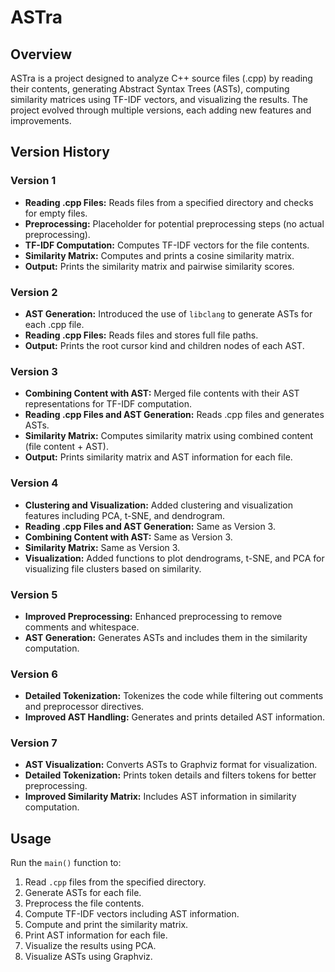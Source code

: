 # ASTra

## Overview
ASTra is a project designed to analyze C++ source files (.cpp) by reading their contents, generating Abstract Syntax Trees (ASTs), computing similarity matrices using TF-IDF vectors, and visualizing the results. The project evolved through multiple versions, each adding new features and improvements.

## Version History

### Version 1
- **Reading .cpp Files:** Reads files from a specified directory and checks for empty files.
- **Preprocessing:** Placeholder for potential preprocessing steps (no actual preprocessing).
- **TF-IDF Computation:** Computes TF-IDF vectors for the file contents.
- **Similarity Matrix:** Computes and prints a cosine similarity matrix.
- **Output:** Prints the similarity matrix and pairwise similarity scores.

### Version 2
- **AST Generation:** Introduced the use of `libclang` to generate ASTs for each .cpp file.
- **Reading .cpp Files:** Reads files and stores full file paths.
- **Output:** Prints the root cursor kind and children nodes of each AST.

### Version 3
- **Combining Content with AST:** Merged file contents with their AST representations for TF-IDF computation.
- **Reading .cpp Files and AST Generation:** Reads .cpp files and generates ASTs.
- **Similarity Matrix:** Computes similarity matrix using combined content (file content + AST).
- **Output:** Prints similarity matrix and AST information for each file.

### Version 4
- **Clustering and Visualization:** Added clustering and visualization features including PCA, t-SNE, and dendrogram.
- **Reading .cpp Files and AST Generation:** Same as Version 3.
- **Combining Content with AST:** Same as Version 3.
- **Similarity Matrix:** Same as Version 3.
- **Visualization:** Added functions to plot dendrograms, t-SNE, and PCA for visualizing file clusters based on similarity.

### Version 5
- **Improved Preprocessing:** Enhanced preprocessing to remove comments and whitespace.
- **AST Generation:** Generates ASTs and includes them in the similarity computation.

### Version 6
- **Detailed Tokenization:** Tokenizes the code while filtering out comments and preprocessor directives.
- **Improved AST Handling:** Generates and prints detailed AST information.

### Version 7
- **AST Visualization:** Converts ASTs to Graphviz format for visualization.
- **Detailed Tokenization:** Prints token details and filters tokens for better preprocessing.
- **Improved Similarity Matrix:** Includes AST information in similarity computation.

## Usage

Run the `main()` function to:
1. Read `.cpp` files from the specified directory.
2. Generate ASTs for each file.
3. Preprocess the file contents.
4. Compute TF-IDF vectors including AST information.
5. Compute and print the similarity matrix.
6. Print AST information for each file.
7. Visualize the results using PCA.
8. Visualize ASTs using Graphviz.
